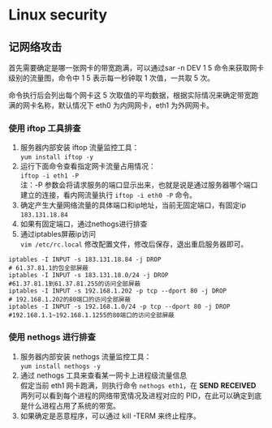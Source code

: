 # Linux security

## 记网络攻击

 首先需要确定是哪一张网卡的带宽跑满，可以通过sar -n DEV 1 5 命令来获取网卡级别的流量图，命令中 1 5 表示每一秒钟取 1 次值，一共取 5 次。
 
 命令执行后会列出每个网卡这 5 次取值的平均数据，根据实际情况来确定带宽跑满的网卡名称，默认情况下 eth0 为内网网卡，eth1 为外网网卡。
 
### 使用 iftop 工具排查    
1. 服务器内部安装 iftop 流量监控工具：    
`yum install iftop -y`
1. 运行下面命令查看指定网卡流量占用情况：  
`iftop -i eth1 -P `  
注：-P 参数会将请求服务的端口显示出来，也就是说是通过服务器哪个端口建立的连接，看内网流量执行 `iftop -i eth0 -P` 命令。
1. 确定产生大量网络流量的具体端口和ip地址，当前无固定端口，有固定ip `183.131.18.84`
1. 如果有固定端口，通过nethogs进行排查
1. 通过iptables屏蔽ip访问   
  `vim /etc/rc.local` 修改配置文件，修改后保存，退出重启服务器即可。
  ``` 
  iptables -I INPUT -s 183.131.18.84 -j DROP
  # 61.37.81.1的包全部屏蔽
  iptables -I INPUT -s 183.131.18.0/24 -j DROP
  #61.37.81.1到61.37.81.255的访问全部屏蔽
  iptables -I INPUT -s 192.168.1.202 -p tcp --dport 80 -j DROP
  # 192.168.1.202的80端口的访问全部屏蔽
  iptables -I INPUT -s 192.168.1.0/24 -p tcp --dport 80 -j DROP
  #192.168.1.1~192.168.1.1255的80端口的访问全部屏蔽
  ```
### 使用 nethogs 进行排查
1. 服务器内部安装 nethogs 流量监控工具：    
 `yum install nethogs -y`
1. 通过 nethogs 工具来查看某一网卡上进程级流量信息    
假定当前 eth1 网卡跑满，则执行命令 `nethogs eth1`，在 **SEND** **RECEIVED** 两列可以看到每个进程的网络带宽情况及进程对应的 PID，在此可以确定到底是什么进程占用了系统的带宽。
1. 如果确定是恶意程序，可以通过 kill -TERM <PID>  来终止程序。
